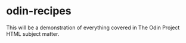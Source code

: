 # odin-recipes
This will be a demonstration of everything covered in The Odin Project HTML subject matter.